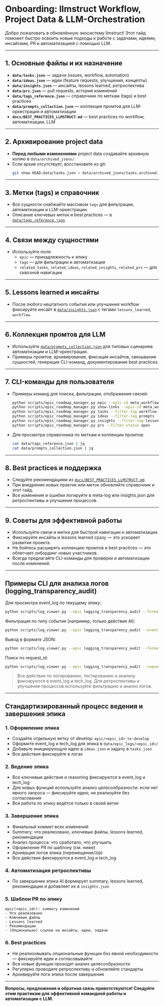 # Onboarding: llmstruct Workflow, Project Data & LLM-Orchestration

Добро пожаловать в обновлённую экосистему llmstruct! Этот гайд поможет быстро освоить новые подходы к работе с задачами, идеями, инсайтами, PR и автоматизацией с помощью LLM.

---

## 1. Основные файлы и их назначение
- **`data/tasks.json`** — задачи (issues, workflow, automation)
- **`data/ideas.json`** — идеи (feature requests, улучшения, концепты)
- **`data/insights.json`** — инсайты, lessons learned, ретроспектива
- **`data/prs.json`** — pull requests, история изменений
- **`data/tags_reference.json`** — справочник по меткам (tags) и best practices
- **`data/prompts_collection.json`** — коллекция промтов для LLM-оркестрации и автоматизации
- **`docs/BEST_PRACTICES_LLMSTRUCT.md`** — best practices по workflow, автоматизации, LLM

---

## 2. Архивирование project data
- **Перед любыми изменениями** project data создавайте архивную копию в `data/archived_jsons/`.
- Если архив отсутствует, восстановите из git:
  ```bash
  git show HEAD:data/tasks.json > data/archived_jsons/tasks.archived.json
  ```

---

## 3. Метки (tags) и справочник
- Все сущности снабжайте массивом `tags` для фильтрации, автоматизации и LLM-оркестрации.
- Описание ключевых меток и best practices — в [`data/tags_reference.json`](../data/tags_reference.json).

---

## 4. Связи между сущностями
- Используйте поля:
  - `epic` — принадлежность к эпику
  - `tags` — для фильтрации и автоматизации
  - `related_tasks`, `related_ideas`, `related_insights`, `related_prs` — для сквозной навигации

---

## 5. Lessons learned и инсайты
- После любого нештатного события или улучшения workflow фиксируйте инсайт в [`data/insights.json`](../data/insights.json) с тегами `lessons_learned`, `workflow`.

---

## 6. Коллекция промтов для LLM
- Используйте [`data/prompts_collection.json`](../data/prompts_collection.json) для типовых сценариев автоматизации и LLM-оркестрации.
- Примеры промтов: архивирование, фиксация инсайтов, связывание сущностей, генерация CLI-команд, документирование best practices.

---

## 7. CLI-команды для пользователя
- Примеры команд для поиска, фильтрации, отображения связей:
  ```bash
  python scripts/epic_roadmap_manager.py epic --epic-id meta_workflow_management
  python scripts/epic_roadmap_manager.py show-links --epic-id meta_workflow_management
  python scripts/epic_roadmap_manager.py tasks --filter-tag workflow
  python scripts/epic_roadmap_manager.py ideas --filter-tag prompts
  python scripts/epic_roadmap_manager.py insights --filter-tag lessons_learned
  python scripts/epic_roadmap_manager.py prs --filter-status open
  ```
- Для просмотра справочника по меткам и коллекции промтов:
  ```bash
  cat data/tags_reference.json | jq
  cat data/prompts_collection.json | jq
  ```

---

## 8. Best practices и поддержка
- Следуйте рекомендациям из [`docs/BEST_PRACTICES_LLMSTRUCT.md`](../docs/BEST_PRACTICES_LLMSTRUCT.md).
- При внедрении новых практик или меток обновляйте справочник и этот гайд.
- Все изменения и ошибки логируйте в meta-log или insights.json для ретроспективы и улучшения процессов.

---

## 9. Советы для эффективной работы
- Используйте связи и метки для быстрой навигации и автоматизации.
- Фиксируйте инсайты и lessons learned сразу — это ускоряет развитие проекта.
- Не бойтесь расширять коллекцию промтов и best practices — это облегчает онбординг новых участников.
- Всегда предлагайте CLI-команды для проверки и автоматизации после изменений.

---

## Примеры CLI для анализа логов (logging_transparency_audit)

Для просмотра event_log по текущему эпику:
```bash
python scripts/log_viewer.py --epic logging_transparency_audit --format table
```

Фильтрация по типу события (например, только действия AI):
```bash
python scripts/log_viewer.py --epic logging_transparency_audit --event-type ai_action --format table
```

Вывод в формате JSON:
```bash
python scripts/log_viewer.py --epic logging_transparency_audit --format json
```

Поиск по request_id:
```bash
python scripts/log_viewer.py --epic logging_transparency_audit --request-id REQ-004 --format json
```

> Все действия по логированию, тестированию и анализу фиксируются в event_log и tech_log. Для ретроспективы и улучшения процессов используйте фильтрацию и анализ логов.

---

## Стандартизированный процесс ведения и завершения эпика

### 1. Оформление эпика
- Создайте отдельную ветку от develop: `epic/<epic_id>-to-develop`
- Оформите event_log и tech_log для эпика в `data/epic_logs/<epic_id>/`
- Добавьте инициирующую идею в `ideas.json` и задачу в `tasks.json`
- Все действия фиксируйте в логах

### 2. Ведение эпика
- Все ключевые действия и reasoning фиксируются в event_log и tech_log
- Для новых функций используйте анализ целесообразности: если нет явного запроса — фиксируйте идею, не реализуйте без согласования
- Вся работа по эпику ведётся только в своей ветке

### 3. Завершение эпика
- Финальный коммит всех изменений
- Summary: что реализовано, ключевые файлы, lessons learned, рекомендации
- Анализ процесса: что сработало, что улучшить
- Оформление PR по шаблону (см. ниже)
- Архивация логов эпика (перемещение/zip)
- Все действия фиксируются в event_log и tech_log

### 4. Автоматизация ретроспективы
- По завершении эпика AI формирует summary, lessons learned, рекомендации и добавляет их в `insights.json`

### 5. Шаблон PR по эпику
```
epic(<epic_id>): summary изменений
- Что реализовано
- Ключевые файлы
- Lessons learned
- Рекомендации
- (Опционально) ссылки на инсайты, идеи, задачи
```

### 6. Best practices
- Не реализовывать опциональные функции без явной необходимости — фиксируйте идеи и согласовывайте
- Все новые функции проходят анализ целесообразности
- Регулярно проводите ретроспективу и обновляйте стандарты
- Архивируйте логи эпика после завершения

---

**Вопросы, предложения и обратная связь приветствуются! Следуйте этим практикам для эффективной командной работы и автоматизации с LLM.** 
